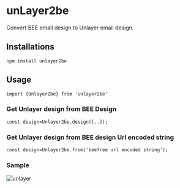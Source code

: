 # unLayer2be
Convert BEE email design to Unlayer email design.

## Installations
```npm install unlayer2be ```

## Usage
``` import {Unlayer2be} from 'unlayer2be'  ```

### Get Unlayer  design from BEE Design

``` const design=Unlayer2be.design({..}); ``` 

### Get Unlayer design from BEE design Url encoded string

``` const design=Unlayer2be.from('beefree url encoded string');  ```

### Sample
![unlayer](https://unroll-images-production.s3.amazonaws.com/projects/0/1644079641638-unlayer.PNG)
